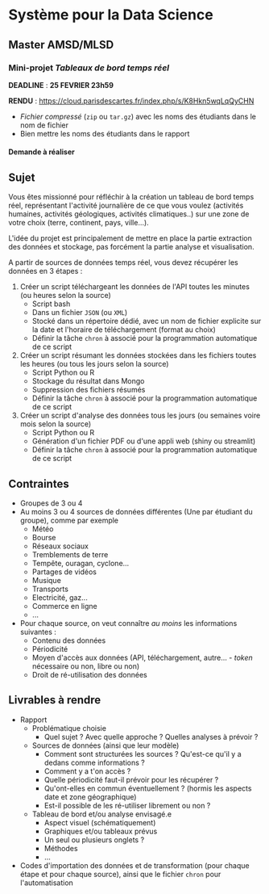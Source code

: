 # Système pour la Data Science

## Master AMSD/MLSD

### Mini-projet *Tableaux de bord temps réel*

**DEADLINE** : **25 FEVRIER 23h59**

**RENDU** : <https://cloud.parisdescartes.fr/index.php/s/K8Hkn5wqLqQyCHN>

- *Fichier compressé* (`zip` ou `tar.gz`) avec les noms des étudiants dans le nom de fichier
- Bien mettre les noms des étudiants dans le rapport

#### Demande à réaliser

## Sujet

Vous êtes missionné pour réfléchir à la création un tableau de bord temps réel, représentant l'activité journalière de ce que vous voulez (activités humaines, activités géologiques, activités climatiques..) sur une zone de votre choix (terre, continent, pays, ville...).

L'idée du projet est principalement de mettre en place la partie extraction des données et stockage, pas forcément la partie analyse et visualisation.

A partir de sources de données temps réel, vous devez récupérer les données en 3 étapes :

1. Créer un script téléchargeant les données de l'API toutes les minutes (ou heures selon la source)
    - Script bash
    - Dans un fichier `JSON` (ou `XML`)
    - Stocké dans un répertoire dédié, avec un nom de fichier explicite sur la date et l'horaire de téléchargement (format au choix)
    - Définir la tâche `chron` à associé pour la programmation automatique de ce script
2. Créer un script résumant les données stockées dans les fichiers toutes les heures (ou tous les jours selon la source)
    - Script Python ou R
    - Stockage du résultat dans Mongo
    - Suppression des fichiers résumés
    - Définir la tâche `chron` à associé pour la programmation automatique de ce script
3. Créer un script d'analyse des données tous les jours (ou semaines voire mois selon la source)
    - Script Python ou R
    - Génération d'un fichier PDF ou d'une appli web (shiny ou streamlit)
    - Définir la tâche `chron` à associé pour la programmation automatique de ce script
    
## Contraintes

- Groupes de 3 ou 4
- Au moins 3 ou 4 sources de données différentes (Une par étudiant du groupe), comme par exemple
    - Météo
    - Bourse
    - Réseaux sociaux
    - Tremblements de terre
    - Tempête, ouragan, cyclone...
    - Partages de vidéos
    - Musique
    - Transports
    - Electricité, gaz...
    - Commerce en ligne
    - ...
- Pour chaque source, on veut connaître *au moins* les informations suivantes :
    - Contenu des données
    - Périodicité
    - Moyen d'accès aux données (API, téléchargement, autre... - *token* nécessaire ou non, libre ou non)
    - Droit de ré-utilisation des données

## Livrables à rendre

- Rapport
    - Problématique choisie
        - Quel sujet ? Avec quelle approche ? Quelles analyses à prévoir ?
    - Sources de données (ainsi que leur modèle)
        - Comment sont structurées les sources ? Qu'est-ce qu'il y a dedans comme informations ?
        - Comment y a t'on accès ? 
        - Quelle périodicité faut-il prévoir pour les récupérer ?
        - Qu'ont-elles en commun éventuellement ? (hormis les aspects date et zone géographique)
        - Est-il possible de les ré-utiliser librement ou non ?
    - Tableau de bord et/ou analyse envisagé.e
        - Aspect visuel (schématiquement)
        - Graphiques et/ou tableaux prévus
        - Un seul ou plusieurs onglets ?
        - Méthodes
        - ...
- Codes d'importation des données et de transformation (pour chaque étape et pour chaque source), ainsi que le fichier `chron` pour l'automatisation 
